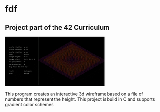 # fdf
## Project part of the 42 Curriculum

![Demo](https://github.com/mminkjan/fdf/blob/master/fdf.gif)

This program creates an interactive 3d wireframe based on a file of numbers that represent the height. This project is build in C and supports gradient color schemes.
